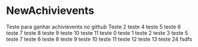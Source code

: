 # NewAchivievents
Teste para ganhar achivievents no github
Teste 2
teste 4
teste 5
teste 6
teste 7
teste 8
teste 9
teste 10
teste 11
teste 0
teste 1
teste 2
teste 3
teste 5
teste 7
teste 6
teste 8
teste 9
teste 10
teste 11
teste 12
teste 13
teste 24
fsdfs
